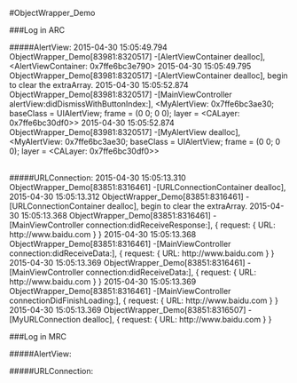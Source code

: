 #ObjectWrapper_Demo














###Log in ARC

#####AlertView:
2015-04-30 15:05:49.794 ObjectWrapper_Demo[83981:8320517] -[AlertViewContainer dealloc], <AlertViewContainer: 0x7ffe6bc3e790>
2015-04-30 15:05:49.795 ObjectWrapper_Demo[83981:8320517] -[AlertViewContainer dealloc], begin to clear the extraArray.
2015-04-30 15:05:52.874 ObjectWrapper_Demo[83981:8320517] -[MainViewController alertView:didDismissWithButtonIndex:], <MyAlertView: 0x7ffe6bc3ae30; baseClass = UIAlertView; frame = (0 0; 0 0); layer = <CALayer: 0x7ffe6bc30df0>>
2015-04-30 15:05:52.874 ObjectWrapper_Demo[83981:8320517] -[MyAlertView dealloc], <MyAlertView: 0x7ffe6bc3ae30; baseClass = UIAlertView; frame = (0 0; 0 0); layer = <CALayer: 0x7ffe6bc30df0>>

<br />
#####URLConnection:
2015-04-30 15:05:13.310 ObjectWrapper_Demo[83851:8316461] -[URLConnectionContainer dealloc], <URLConnectionContainer: 0x7f8c52e0f6d0>
2015-04-30 15:05:13.312 ObjectWrapper_Demo[83851:8316461] -[URLConnectionContainer dealloc], begin to clear the extraArray.
2015-04-30 15:05:13.368 ObjectWrapper_Demo[83851:8316461] -[MainViewController connection:didReceiveResponse:], <MyURLConnection: 0x7f8c52e07d70> { request: <NSURLRequest: 0x7f8c52e09eb0> { URL: http://www.baidu.com } }
2015-04-30 15:05:13.368 ObjectWrapper_Demo[83851:8316461] -[MainViewController connection:didReceiveData:], <MyURLConnection: 0x7f8c52e07d70> { request: <NSURLRequest: 0x7f8c52e09eb0> { URL: http://www.baidu.com } }
2015-04-30 15:05:13.369 ObjectWrapper_Demo[83851:8316461] -[MainViewController connection:didReceiveData:], <MyURLConnection: 0x7f8c52e07d70> { request: <NSURLRequest: 0x7f8c52e09eb0> { URL: http://www.baidu.com } }
2015-04-30 15:05:13.369 ObjectWrapper_Demo[83851:8316461] -[MainViewController connectionDidFinishLoading:], <MyURLConnection: 0x7f8c52e07d70> { request: <NSURLRequest: 0x7f8c52e09eb0> { URL: http://www.baidu.com } }
2015-04-30 15:05:13.369 ObjectWrapper_Demo[83851:8316507] -[MyURLConnection dealloc], <MyURLConnection: 0x7f8c52e07d70> { request: <NSURLRequest: 0x7f8c52e09eb0> { URL: http://www.baidu.com } }



###Log in MRC

#####AlertView:



#####URLConnection:
